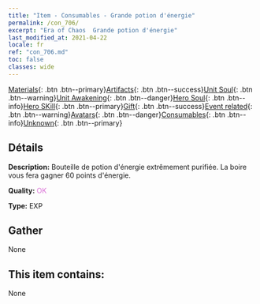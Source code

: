 ```yaml
---
title: "Item - Consumables - Grande potion d'énergie"
permalink: /con_706/
excerpt: "Era of Chaos  Grande potion d'énergie"
last_modified_at: 2021-04-22
locale: fr
ref: "con_706.md"
toc: false
classes: wide
---
```

 [Materials](/ItemsFR/){: .btn .btn--primary}[Artifacts](/ItemsFR/Artifacts/){: .btn .btn--success}[Unit Soul](/ItemsFR/UnitSoul/){: .btn .btn--warning}[Unit Awakening](/ItemsFR/UnitAwakening/){: .btn .btn--danger}[Hero Soul](/ItemsFR/HeroSoul/){: .btn .btn--info}[Hero SKill](/ItemsFR/HeroSkill/){: .btn .btn--primary}[Gift](/ItemsFR/Gift/){: .btn .btn--success}[Event related](/ItemsFR/Events/){: .btn .btn--warning}[Avatars](/ItemsFR/Avatars/){: .btn .btn--danger}[Consumables](/ItemsFR/Consumables/){: .btn .btn--info}[Unknown](/ItemsFR/Unknown/){: .btn .btn--primary}

## Détails
 **Description:** Bouteille de potion d'énergie extrêmement purifiée. La boire vous fera gagner 60 points d'énergie.

 **Quality:** <span style="color: #DA70D6">OK</span>

 **Type:** EXP

## Gather

  None

## This item contains:

  None

